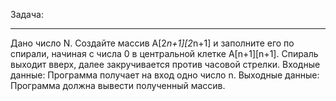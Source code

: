Задача:
***
Дано число N. Создайте массив A[2*n+1][2*n+1] и заполните его по спирали, начиная с числа 0 в центральной клетке A[n+1][n+1]. Спираль выходит вверх, далее закручивается против часовой стрелки.
Входные данные:
Программа получает на вход одно число n.
Выходные данные:
Программа должна вывести полученный массив. 
